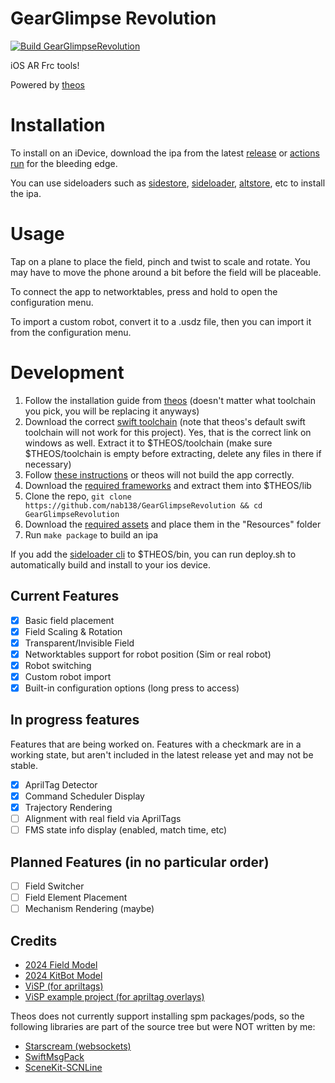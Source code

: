 # GearGlimpse Revolution

[![Build GearGlimpseRevolution](https://github.com/nab138/GearGlimpseRevolution/actions/workflows/ci.yml/badge.svg)](https://github.com/nab138/GearGlimpseRevolution/actions/workflows/ci.yml)

iOS AR Frc tools!

Powered by [theos](https://theos.dev)

# Installation

To install on an iDevice, download the ipa from the latest [release](https://github.com/nab138/GearGlimpseRevolution/releases/latest) or [actions run](https://github.com/nab138/GearGlimpseRevolution/actions) for the bleeding edge.

You can use sideloaders such as [sidestore](https://sidestore.io), [sideloader](https://github.com/Dadoum/Sideloader), [altstore](https://altstore.io), etc to install the ipa.

# Usage

Tap on a plane to place the field, pinch and twist to scale and rotate. You may have to move the phone around a bit before the field will be placeable.

To connect the app to networktables, press and hold to open the configuration menu.

To import a custom robot, convert it to a .usdz file, then you can import it from the configuration menu.

# Development

1. Follow the installation guide from [theos](https://theos.dev) (doesn't matter what toolchain you pick, you will be replacing it anyways)
2. Download the correct [swift toolchain](https://github.com/kabiroberai/swift-toolchain-linux/releases/latest) (note that theos's default swift toolchain will not work for this project). Yes, that is the correct link on windows as well. Extract it to $THEOS/toolchain (make sure $THEOS/toolchain is empty before extracting, delete any files in there if necessary)
3. Follow [these instructions](https://github.com/theos/theos/issues/752#issuecomment-1694531205) or theos will not build the app correctly.
4. Download the [required frameworks](https://visp-doc.inria.fr/download/snapshot/ios/visp3.framework-2022-04-07.zip) and extract them into $THEOS/lib
5. Clone the repo, `git clone https://github.com/nab138/GearGlimpseRevolution && cd GearGlimpseRevolution`
6. Download the [required assets](https://github.com/nab138/GearGlimpseRevolution/releases/tag/assets-v2) and place them in the "Resources" folder
7. Run `make package` to build an ipa

If you add the [sideloader cli](https://github.com/Dadoum/Sideloader) to $THEOS/bin, you can run deploy.sh to automatically build and install to your ios device.

## Current Features

- [x] Basic field placement
- [x] Field Scaling & Rotation
- [x] Transparent/Invisible Field
- [x] Networktables support for robot position (Sim or real robot)
- [x] Robot switching
- [x] Custom robot import
- [x] Built-in configuration options (long press to access)

## In progress features

Features that are being worked on. Features with a checkmark are in a working state, but aren't included in the latest release yet and may not be stable.

- [x] AprilTag Detector
- [x] Command Scheduler Display
- [x] Trajectory Rendering
- [ ] Alignment with real field via AprilTags
- [ ] FMS state info display (enabled, match time, etc)

## Planned Features (in no particular order)

- [ ] Field Switcher
- [ ] Field Element Placement
- [ ] Mechanism Rendering (maybe)

## Credits

- [2024 Field Model](https://cad.onshape.com/documents/dcbe49ce579f6342435bc298/w/b93673f5b2ec9c9bdcfec487)
- [2024 KitBot Model](https://firstfrc.blob.core.windows.net/frc2024/KitBot/KitBot%20CAD%20and%20Drawings.zip)
- [ViSP (for apriltags)](https://visp.inria.fr/)
- [ViSP example project (for apriltag overlays)](https://github.com/lagadic/visp/tree/master/tutorial/ios/AprilTagLiveCamera)

Theos does not currently support installing spm packages/pods, so the following libraries are part of the source tree but were NOT written by me:

- [Starscream (websockets)](https://github.com/daltoniam/Starscream)
- [SwiftMsgPack](https://github.com/malcommac/SwiftMsgPack)
- [SceneKit-SCNLine](https://github.com/maxxfrazer/SceneKit-SCNLine)
